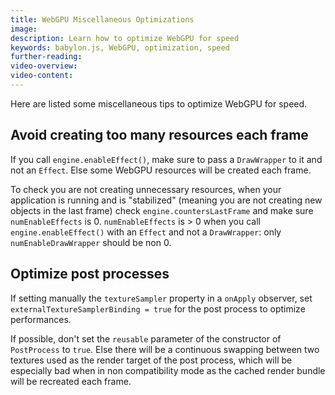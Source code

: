 ```yaml
---
title: WebGPU Miscellaneous Optimizations
image: 
description: Learn how to optimize WebGPU for speed
keywords: babylon.js, WebGPU, optimization, speed
further-reading:
video-overview:
video-content:
---
```


Here are listed some miscellaneous tips to optimize WebGPU for speed.

## Avoid creating too many resources each frame
If you call `engine.enableEffect()`, make sure to pass a `DrawWrapper` to it and not an `Effect`. Else some WebGPU resources will be created each frame.

To check you are not creating unnecessary resources, when your application is running and is "stabilized" (meaning you are not creating new objects in the last frame) check `engine.countersLastFrame` and make sure `numEnableEffects` is 0. `numEnableEffects` is > 0 when you call `engine.enableEffect()` with an `Effect` and not a `DrawWrapper`: only `numEnableDrawWrapper` should be non 0.

## Optimize post processes
If setting manually the `textureSampler` property in a `onApply` observer, set `externalTextureSamplerBinding = true` for the post process to optimize performances.

If possible, don't set the `reusable` parameter of the constructor of `PostProcess` to `true`. Else there will be a continuous swapping between two textures used as the render target of the post process, which will be especially bad when in non compatibility mode as the cached render bundle will be recreated each frame.
